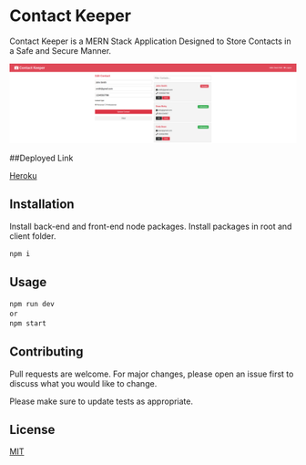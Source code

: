 # Contact Keeper
Contact Keeper is a MERN Stack Application Designed to Store Contacts in a Safe and Secure Manner.

![Screenshot](client\public\CKscreenshot.png)

##Deployed Link

[Heroku](https://quiet-beach-22414.herokuapp.com/login)

## Installation
Install back-end and front-end node packages. Install packages in root and client folder.

```bash
npm i
```

## Usage

```bash
npm run dev
or
npm start
```

## Contributing
Pull requests are welcome. For major changes, please open an issue first to discuss what you would like to change.

Please make sure to update tests as appropriate.

## License
[MIT](https://choosealicense.com/licenses/mit/)
